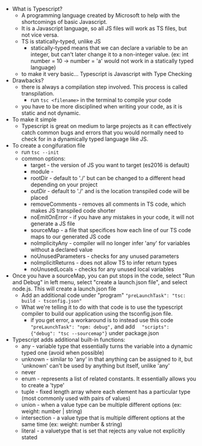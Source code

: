 - What is Typescript?
    - A programming language created by Microsoft to help with the shortcomings of basic Javascript.
    - It is a Javascript language, so all JS files will work as TS files, but not vice versa.
    - TS is statically-typed, unlike JS
        - statically-typed means that we can declare a variable to be an integer, but can't later change it to a non-integer value. (ex: int number = 10 -> number = 'a' would not work in a statically typed language)
    - to make it very basic... Typescript is Javascript with Type Checking
- Drawbacks?
    - there is always a compilation step involved. This process is called transpilation.
        - run `tsc <filename>` in the terminal to compile your code
    - you have to be more disciplined when writing your code, as it is static and not dynamic.
- To make it simple
    - Typescript is great on medium to large projects as it can effectively catch common bugs and errors that you would normally need to check for in a dynamically typed language like JS.
- To create a congifuration file
    - run `tsc --init`
    - common options:
        - target - the version of JS you want to target (es2016 is default)
        - module - 
        - rootDir - default to './' but can be changed to a different head depending on your project
        - outDir - default to './' and is the location transpiled code will be placed
        - removeComments - removes all comments in TS code, which makes JS transpiled code shorter
        - noEmitOnError - if you have any mistakes in your code, it will not generate a JS file
        - sourceMap - a file that specifices how each line of our TS code maps to our generated JS code
        - noImplicityAny - compiler will no longer infer 'any' for variables without a declared value
        - noUnusedParameters - checks for any unused parameters
        - noImplicitReturns - does not allow TS to infer return types
        - noUnusedLocals - checks for any unused local variables
- Once you have a sourceMap, you can put stops in the code, select "Run and Debug" in left menu, select "create a launch.json file", and select node.js. This will create a launch.json file
    - Add an additional code under "program" `"preLaunchTask": "tsc: build - tsconfig.json"`
    - What we're telling it to do with that code is to use the typescript compiler to build our application using the tsconfig.json file.
        - if you get error, a workaround is to instead use this code `"preLaunchTask": "npm: debug",` and add `  "scripts": {"debug": "tsc --sourcemap"}` under package.json
- Typescript adds additional built-in functions:
    - any - variable type that essentially turns the variable into a dynamic typed one (avoid when possible)
    - unknown - similar to 'any' in that anything can be assigned to it, but 'unknown' can't be used by anything but itself, unlike 'any'
    - never
    - enum - represents a list of related constants. It essentially allows you to create a 'type'
    - tuple - fixed length array where each element has a particular type (most commonly used with pairs of values)
    - union - when a value type can be multiple different options (ex: weight: number | string)
    - intersection - a value type that is multiple different options at the same time (ex: weight: number & string)
    - literal - a valuetype that is set that rejects any value not explicitly stated